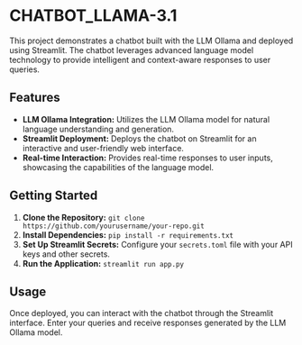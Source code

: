 # CHATBOT_LLAMA-3.1

<p>This project demonstrates a chatbot built with the LLM Ollama and deployed using Streamlit. The chatbot leverages advanced language model technology to provide intelligent and context-aware responses to user queries.</p>

<h2>Features</h2>
<ul>
  <li><strong>LLM Ollama Integration:</strong> Utilizes the LLM Ollama model for natural language understanding and generation.</li>
  <li><strong>Streamlit Deployment:</strong> Deploys the chatbot on Streamlit for an interactive and user-friendly web interface.</li>
  <li><strong>Real-time Interaction:</strong> Provides real-time responses to user inputs, showcasing the capabilities of the language model.</li>
</ul>

<h2>Getting Started</h2>
<ol>
  <li><strong>Clone the Repository:</strong> <code>git clone https://github.com/yourusername/your-repo.git</code></li>
  <li><strong>Install Dependencies:</strong> <code>pip install -r requirements.txt</code></li>
  <li><strong>Set Up Streamlit Secrets:</strong> Configure your <code>secrets.toml</code> file with your API keys and other secrets.</li>
  <li><strong>Run the Application:</strong> <code>streamlit run app.py</code></li>
</ol>

<h2>Usage</h2>
<p>Once deployed, you can interact with the chatbot through the Streamlit interface. Enter your queries and receive responses generated by the LLM Ollama model.</p>


